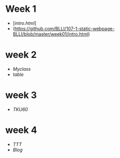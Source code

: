 # Week 1
* [*intro.html*]
* (https://github.com/BLLI/107-1-static-webpage-BLLI/blob/master/week01/intro.html)
# week 2
* *Myclass*
* *table*
# week 3
* *TKU60*
# week 4
* *TTT*
* *Blog*
<!--stackedit_data:
eyJoaXN0b3J5IjpbNzAyMTIxOTQ2XX0=
-->